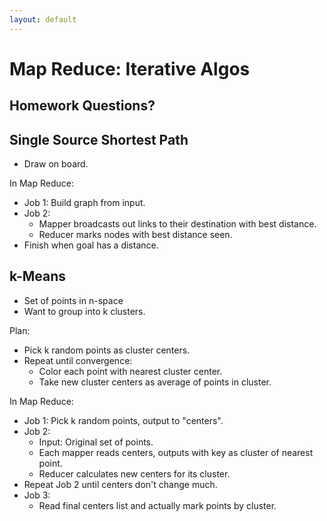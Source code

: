```yaml
---
layout: default
---
```


# Map Reduce: Iterative Algos

## Homework Questions?

## Single Source Shortest Path

 - Draw on board.

In Map Reduce:
 - Job 1: Build graph from input.
 - Job 2:
   - Mapper broadcasts out links to their destination with best distance.
   - Reducer marks nodes with best distance seen.
 - Finish when goal has a distance. 

## k-Means

 - Set of points in n-space
 - Want to group into k clusters.

Plan:
 - Pick k random points as cluster centers.
 - Repeat until convergence:
   - Color each point with nearest cluster center.
   - Take new cluster centers as average of points in cluster.

In Map Reduce:
 - Job 1: Pick k random points, output to "centers".
 - Job 2:
   - Input: Original set of points.
   - Each mapper reads centers, outputs with key as cluster of nearest point.
   - Reducer calculates new centers for its cluster.
 - Repeat Job 2 until centers don't change much.
 - Job 3:
   - Read final centers list and actually mark points by cluster.


